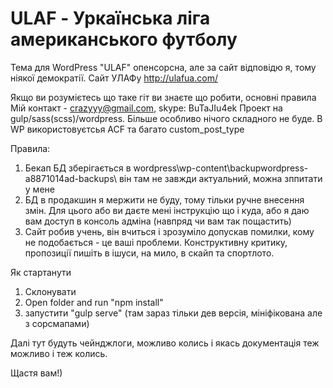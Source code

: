 # ULAF - Уркаїнська ліга американського футболу
Тема для WordPress "ULAF" опенсорсна, але за сайт відповідю я, тому ніякої демократії. Сайт УЛАФу http://ulafua.com/

Якщо ви розумієтесь що таке гіт ви знаєте що робити, основні правила
Мій контакт - crazyyy@gmail.com, skype: BuTaJIu4ek
Проект на gulp/sass(scss)/wordpress. Більше особливо нічого складного не буде. В WP використовуєтсья ACF та багато custom_post_type

Правила:
1. Бекап БД зберігається в wordpress\wp-content\backupwordpress-a8871014ad-backups\ він там не завжди актуальний, можна зппитати у мене
2. БД в продакшин я мержити не буду, тому тільки ручне внесення змін. Для цього або ви даєте мені інструкцію що і куда, або я даю вам доступ в консоль адміна (навпряд чи вам так пощастить)
3. Сайт робив учень, він вчиться і зрозуміло допускав помилки, кому не подобається - це ваші проблеми. Конструктивну критику, пропозиції пишіть в ішуси, на мило, в скайп та спортлото. 

Як стартанути
1. Склонувати
2. Open folder and run "npm install"
3. запустити "gulp serve" (там зараз тільки дев версія, мініфікована але з сорсмапами)

Далі тут будуть чейнджлоги, можливо колись і якась документація теж можливо і теж колись.

Щастя вам!) 
